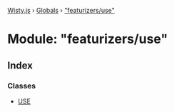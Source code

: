 [Wisty.js](../README.md) › [Globals](../globals.md) › ["featurizers/use"](_featurizers_use_.md)

# Module: "featurizers/use"

## Index

### Classes

* [USE](../classes/_featurizers_use_.use.md)
